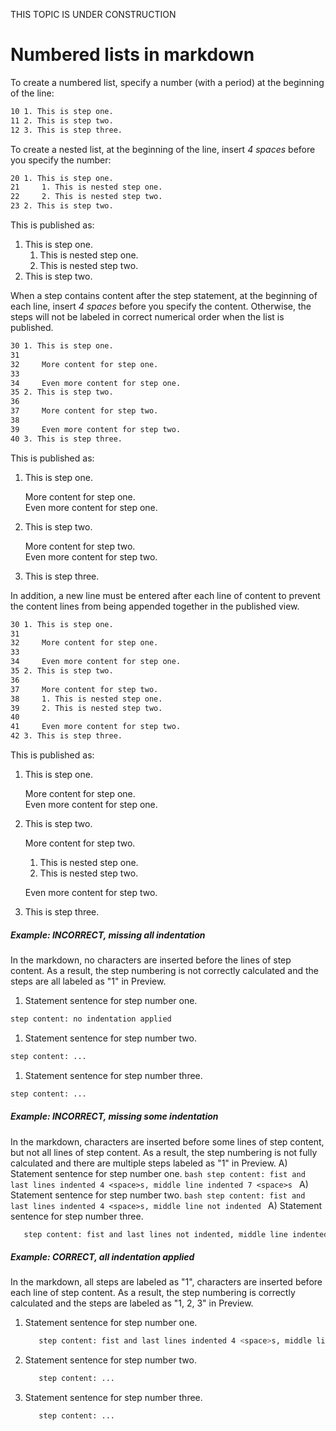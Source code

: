 
THIS TOPIC IS UNDER CONSTRUCTION

# Numbered lists in markdown
To create a numbered list, specify a number (with a period) at the beginning of the line:
```bash
10 1. This is step one.
11 2. This is step two.
12 3. This is step three.
```
To create a nested list, at the beginning of the line, insert _4 spaces_ before you specify the number:
```bash
20 1. This is step one.
21     1. This is nested step one.
22     2. This is nested step two.
23 2. This is step two.
```
This is published as:
1. This is step one.
    1. This is nested step one.
    2. This is nested step two.
2. This is step two.

When a step contains content after the step statement, at the beginning of each line, insert _4 spaces_ before you specify the content. Otherwise, the steps will not be labeled in correct numerical order when the list is published.

```bash
30 1. This is step one.
31
32     More content for step one.
33
34     Even more content for step one.
35 2. This is step two.
36
37     More content for step two.
38
39     Even more content for step two.
40 3. This is step three.
```
This is published as:
1. This is step one.

    More content for step one.    
    Even more content for step one.
1. This is step two.

    More content for step two.    
    Even more content for step two.
1. This is step three.



In addition, a new line must be entered after each line of content to prevent the content lines from being appended together in the published view.

```bash
30 1. This is step one.
31
32     More content for step one.
33
34     Even more content for step one.
35 2. This is step two.
36
37     More content for step two.
38     1. This is nested step one.
39     2. This is nested step two.
40
41     Even more content for step two.
42 3. This is step three.
```
This is published as:
1. This is step one.

    More content for step one.    
    Even more content for step one.
1. This is step two.

    More content for step two.
    1. This is nested step one.
    1. This is nested step two.
    
    Even more content for step two.
1. This is step three.


##### Example: INCORRECT, missing all indentation
In the markdown, no <space> characters are inserted before the lines of step content.
As a result, the step numbering is not correctly calculated and the steps are all labeled as "1" in Preview.
1. Statement sentence for step number one.
```bash
step content: no indentation applied
```
1. Statement sentence for step number two.
```bash
step content: ...
```
1. Statement sentence for step number three.
```bash
step content: ...
```

##### Example: INCORRECT, missing some indentation
In the markdown, <space> characters are inserted before some lines of step content, but not all lines of step content.
As a result, the step numbering is not fully calculated and there are multiple steps labeled as "1" in Preview.
A) Statement sentence for step number one.
    ```bash
       step content: fist and last lines indented 4 <space>s, middle line indented 7 <space>s
    ```
A) Statement sentence for step number two.
    ```bash
step content: fist and last lines indented 4 <space>s, middle line not indented
    ```
A) Statement sentence for step number three.
```bash
   step content: fist and last lines not indented, middle line indented 3 <space>s
```

##### Example: CORRECT, all indentation applied
In the markdown, all steps are labeled as "1", <space> characters are inserted before each line of step content.
As a result, the step numbering is correctly calculated and the steps are labeled as "1, 2, 3" in Preview.
1. Statement sentence for step number one.
    ```bash
       step content: fist and last lines indented 4 <space>s, middle line indented 7 <space>s
    ```
1. Statement sentence for step number two.
    ```bash
       step content: ...
    ```
1. Statement sentence for step number three.
    ```bash
       step content: ...
    ```
